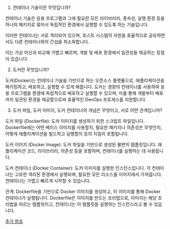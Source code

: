 1. 컨테이너 기술이란 무엇입니까?

컨테이너 기술은 응용 프로그램과 그에 필요한 모든 라이브러리, 종속성, 실행 환경 등을 하나의 패키지로 묶어서 독립적인 환경에서 실행할 수 있도록 하는 기술입니다. 

이러한 컨테이너는 서로 격리되어 있으며, 호스트 시스템의 자원을 효율적으로 공유하면서도 다른 컨테이너와의 간섭을 최소화합니다. 

이는 가상 머신과 비교해 가볍고 빠르며, 개발 및 배포 환경에서 일관성을 제공하는 장점이 있습니다.

2. 도커란 무엇입니까?

도커(Docker)는 컨테이너 기술을 기반으로 하는 오픈소스 플랫폼으로, 애플리케이션을 패키징하고, 배포하고, 실행할 수 있게 해줍니다. 도커는 경량의 컨테이너를 사용하여 응용 프로그램을 환경에 독립적으로 배포하고 실행할 수 있으며, 이를 통해 개발부터 배포까지 일관된 환경을 제공함으로써 효율적인 DevOps 프로세스를 지원합니다.

3. 도커 파일, 도커 이미지, 도커 컨테이너의 개념은 무엇이고, 서로 어떤 관계입니까?

도커 파일 (Dockerfile): 도커 이미지를 생성하기 위한 스크립트 파일입니다. Dockerfile에는 어떤 베이스 이미지를 사용할지, 필요한 패키지나 의존성은 무엇인지, 어떻게 애플리케이션을 빌드하고 실행할지 등의 지침이 포함됩니다.

도커 이미지 (Docker Image): 도커 파일을 기반으로 생성된 불변의 템플릿입니다. 애플리케이션 코드, 라이브러리, 의존성 등을 포함하며, 컨테이너를 실행하는 데 사용됩니다.

도커 컨테이너 (Docker Container): 도커 이미지를 실행한 인스턴스입니다. 각 컨테이너는 고유한 격리된 환경에서 실행되며, 필요한 모든 리소스를 이미지에서 가져옵니다. 컨테이너는 가볍고 빠르게 시작할 수 있습니다.

관계: Dockerfile을 기반으로 Docker 이미지를 생성하고, 이 이미지를 통해 Docker 컨테이너가 실행됩니다. Dockerfile은 이미지를 만드는 조리법으로, 이미지는 해당 조리법을 따르는 템플릿이고, 컨테이너는 이 템플릿을 실행하는 인스턴스라고 볼 수 있습니다.

[추가 참조](https://github.com/drum-grammer/docker-pro-2308/issues?q=label%3A%22%F0%9F%91%8D+%EA%B0%84%EA%B2%B0+%EC%A0%95%ED%99%95%22+is%3Aclosed)
